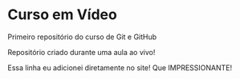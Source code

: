 # Curso em Vídeo
 Primeiro repositório do curso de Git e GitHub

Repositório criado durante uma aula ao vivo!

Essa linha eu adicionei diretamente no site! Que IMPRESSIONANTE!